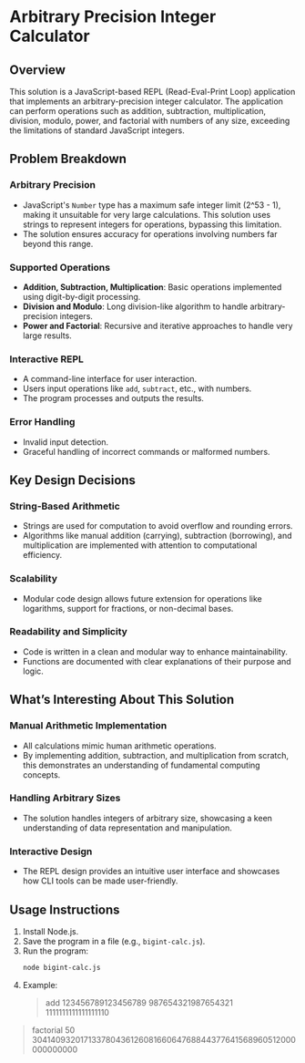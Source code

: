 # Arbitrary Precision Integer Calculator

## Overview
This solution is a JavaScript-based REPL (Read-Eval-Print Loop) application that implements an arbitrary-precision integer calculator. The application can perform operations such as addition, subtraction, multiplication, division, modulo, power, and factorial with numbers of any size, exceeding the limitations of standard JavaScript integers.

## Problem Breakdown

### Arbitrary Precision
- JavaScript's `Number` type has a maximum safe integer limit (2^53 - 1), making it unsuitable for very large calculations. This solution uses strings to represent integers for operations, bypassing this limitation.
- The solution ensures accuracy for operations involving numbers far beyond this range.

### Supported Operations
- **Addition, Subtraction, Multiplication**: Basic operations implemented using digit-by-digit processing.
- **Division and Modulo**: Long division-like algorithm to handle arbitrary-precision integers.
- **Power and Factorial**: Recursive and iterative approaches to handle very large results.

### Interactive REPL
- A command-line interface for user interaction.
- Users input operations like `add`, `subtract`, etc., with numbers.
- The program processes and outputs the results.

### Error Handling
- Invalid input detection.
- Graceful handling of incorrect commands or malformed numbers.

## Key Design Decisions

### String-Based Arithmetic
- Strings are used for computation to avoid overflow and rounding errors.
- Algorithms like manual addition (carrying), subtraction (borrowing), and multiplication are implemented with attention to computational efficiency.

### Scalability
- Modular code design allows future extension for operations like logarithms, support for fractions, or non-decimal bases.

### Readability and Simplicity
- Code is written in a clean and modular way to enhance maintainability.
- Functions are documented with clear explanations of their purpose and logic.

## What’s Interesting About This Solution

### Manual Arithmetic Implementation
- All calculations mimic human arithmetic operations.
- By implementing addition, subtraction, and multiplication from scratch, this demonstrates an understanding of fundamental computing concepts.

### Handling Arbitrary Sizes
- The solution handles integers of arbitrary size, showcasing a keen understanding of data representation and manipulation.

### Interactive Design
- The REPL design provides an intuitive user interface and showcases how CLI tools can be made user-friendly.

## Usage Instructions
1. Install Node.js.
2. Save the program in a file (e.g., `bigint-calc.js`).
3. Run the program:
   ```bash
   node bigint-calc.js
4. Example: 
    > add 123456789123456789 987654321987654321
1111111111111111110
> factorial 50
30414093201713378043612608166064768844377641568960512000000000000



